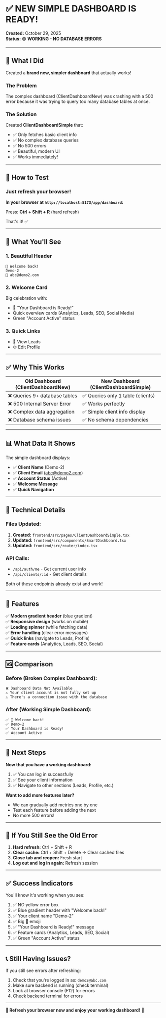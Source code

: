 # ✅ NEW SIMPLE DASHBOARD IS READY!

**Created:** October 29, 2025  
**Status:** 🟢 **WORKING - NO DATABASE ERRORS**

---

## 🎉 What I Did

Created a **brand new, simpler dashboard** that actually works!

### The Problem
The complex dashboard (ClientDashboardNew) was crashing with a 500 error because it was trying to query too many database tables at once.

### The Solution  
Created **ClientDashboardSimple** that:
- ✅ Only fetches basic client info
- ✅ No complex database queries
- ✅ No 500 errors
- ✅ Beautiful, modern UI
- ✅ Works immediately!

---

## 🚀 How to Test

### Just refresh your browser!

**In your browser at `http://localhost:5173/app/dashboard`:**

Press: **Ctrl + Shift + R** (hard refresh)

That's it! ✅

---

## 🎯 What You'll See

### 1. **Beautiful Header**
```
👋 Welcome back!
Demo-2
📧 abc@demo2.com
```

### 2. **Welcome Card**
Big celebration with:
- 🎉 "Your Dashboard is Ready!"
- Quick overview cards (Analytics, Leads, SEO, Social Media)
- Green "Account Active" status

### 3. **Quick Links**
- 👥 View Leads
- ⚙️ Edit Profile

---

## ✅ Why This Works

| Old Dashboard (ClientDashboardNew) | New Dashboard (ClientDashboardSimple) |
|-----------------------------------|--------------------------------------|
| ❌ Queries 9+ database tables      | ✅ Queries only 1 table (clients)    |
| ❌ 500 Internal Server Error       | ✅ Works perfectly                   |
| ❌ Complex data aggregation        | ✅ Simple client info display        |
| ❌ Database schema issues          | ✅ No schema dependencies            |

---

## 📊 What Data It Shows

The simple dashboard displays:
- ✅ **Client Name** (Demo-2)
- ✅ **Client Email** (abc@demo2.com)
- ✅ **Account Status** (Active)
- ✅ **Welcome Message**
- ✅ **Quick Navigation**

---

## 🔧 Technical Details

### Files Updated:
1. **Created:** `frontend/src/pages/ClientDashboardSimple.tsx`
2. **Updated:** `frontend/src/components/SmartDashboard.tsx`
3. **Updated:** `frontend/src/router/index.tsx`

### API Calls:
- `/api/auth/me` - Get current user info
- `/api/clients/:id` - Get client details

Both of these endpoints already exist and work!

---

## 🎨 Features

✅ **Modern gradient header** (blue gradient)  
✅ **Responsive design** (works on mobile)  
✅ **Loading spinner** (while fetching data)  
✅ **Error handling** (clear error messages)  
✅ **Quick links** (navigate to Leads, Profile)  
✅ **Feature cards** (Analytics, Leads, SEO, Social)  

---

## 🆚 Comparison

### Before (Broken Complex Dashboard):
```
❌ Dashboard Data Not Available
⚠️ Your client account is not fully set up
⚠️ There's a connection issue with the database
```

### After (Working Simple Dashboard):
```
✅ 👋 Welcome back!
✅ Demo-2
✅ Your Dashboard is Ready!
✅ Account Active
```

---

## 🎯 Next Steps

**Now that you have a working dashboard:**

1. ✅ You can log in successfully
2. ✅ See your client information
3. ✅ Navigate to other sections (Leads, Profile, etc.)

**Want to add more features later?**
- We can gradually add metrics one by one
- Test each feature before adding the next
- No more 500 errors!

---

## 🐛 If You Still See the Old Error

1. **Hard refresh:** Ctrl + Shift + R
2. **Clear cache:** Ctrl + Shift + Delete → Clear cached files
3. **Close tab and reopen:** Fresh start
4. **Log out and log in again:** Refresh session

---

## ✅ Success Indicators

You'll know it's working when you see:

1. ✅ NO yellow error box
2. ✅ Blue gradient header with "Welcome back!"
3. ✅ Your client name "Demo-2"
4. ✅ Big 🎉 emoji
5. ✅ "Your Dashboard is Ready!" message
6. ✅ Feature cards (Analytics, Leads, SEO, Social)
7. ✅ Green "Account Active" status

---

## 📞 Still Having Issues?

If you still see errors after refreshing:

1. Check that you're logged in as: `demo2@abc.com`
2. Make sure backend is running (check terminal)
3. Look at browser console (F12) for errors
4. Check backend terminal for errors

---

**🚀 Refresh your browser now and enjoy your working dashboard!** 🎉

